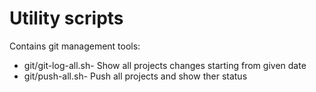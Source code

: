# Utility scripts

Contains git management tools:

* git/git-log-all.sh- Show all projects changes starting from given date
* git/push-all.sh- Push all projects and show ther status